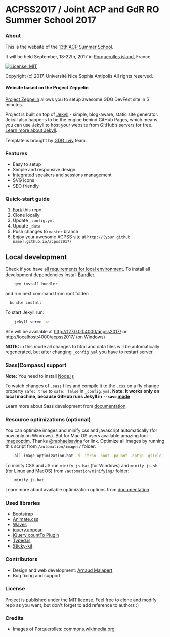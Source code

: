 # ACPSS2017 / Joint ACP and GdR RO Summer School 2017

### About 

This is the website of the [13th ACP Summer School](http://school.a4cp.org/summer2017).
    
It will be held September, 18-22th, 2017 in [Porquerolles island]((www.porquerolles.com/)), France.

[![License: MIT](https://img.shields.io/badge/License-MIT-yellow.svg)](https://opensource.org/licenses/MIT)

Copyright (c) 2017, Université Nice Sophia Antipolis
All rights reserved.

#### Website based on the Project Zeppelin

[Project Zeppelin](https://github.com/gdg-x/zeppelin/) allows you to setup awesome GDG DevFest site in 5 minutes. 

Project is built on top of [Jekyll](http://jekyllrb.com/) - simple, blog-aware, static site generator. Jekyll also happens to be the engine behind GitHub Pages, which means you can use Jekyll to host your website from GitHub’s servers for free. [Learn more about Jekyll](http://jekyllrb.com/).

Template is brought by [GDG Lviv](http://lviv.gdg.org.ua/) team.


### Features
* Easy to setup
* Simple and responsive design
* Integrated speakers and sessions management
* SVG icons
* SEO friendly


### Quick-start guide
1. [Fork](https://github.com/arnaud-m/acpss2017) this repo
2. Clone locally
3. Update ```_config.yml``` 
4. Update ```_data``` 
5. Push changes to ```master``` branch
6. Enjoy your awesome ACPSS site at ```http://[your github name].github.io/acpss2017/```


## Local development

Check if you have [all requirements for local environment](http://jekyllrb.com/docs/installation/).
To install all development dependencies install [Bundler](http://bundler.io/).
```bash
    gem install bundler
``` 
and run next command from root folder:

```bash
  bundle install
```  

To start Jekyll run:
```bash
    jekyll serve -w
```
Site will be available at http://127.0.0.1:4000/acpss2017/ or http://localhost:4000/acpss2017/ (on Windows)

**NOTE:** in this mode all changes to html and data files will be automatically regenerated, but after changing ```_config.yml``` you have to restart server.

### Sass(Compass) support
**Note:** You need to install [Node.js](http://nodejs.org/download/)

To watch changes of `.sass` files and compile it to the `.css` on a fly change property `safe: true` to `safe: false` in `_config.yml`.
**Note: It works only on local machine, because GitHub runs Jekyll in `--save` [mode](https://help.github.com/articles/using-jekyll-with-pages/#configuration-overrides)**

Learn more about Sass development from [documentation](https://github.com/gdg-x/zeppelin/wiki/Sass-development).


### Resource optimizations (optional)

You can optimize images and minify css and javascript automatically (for now only on Windows).
But for Mac OS users available amazing tool - [imageoptim](https://imageoptim.com/). Thanks [@raphaelsavina](https://github.com/raphaelsavina) for link.
Optimize all images by running this script from `/automation/images/` folder:
```bash
    all_image_optimization.bat -d -jtran -pout -pquant -optip -gsicle -svgo
```

To minify CSS and JS run `minify_js.bat` (for Windows) and `minify_js.sh` (for Linux and MacOS) from `/automation/minifying/` folder:
```bash
    minify_js.bat
```

Learn more about available optimization options from [documentation](https://github.com/gdg-x/zeppelin/wiki/Resources-optimizations).

### Used libraries
* [Bootstrap](https://github.com/twbs/bootstrap)
* [Animate.css](https://github.com/daneden/animate.css)
* [Waves](https://github.com/publicis-indonesia/Waves)
* [jquery.appear](https://github.com/bas2k/jquery.appear)
* [jQuery countTo Plugin](https://github.com/mhuggins/jquery-countTo)
* [Typed.js](https://github.com/mattboldt/typed.js)
* [Sticky-kit](https://github.com/leafo/sticky-kit)


### Contributors
* Design and web development: [Arnaud Malapert](https://github.com/arnaud-m)
* Bug fixing and support: 

### License
Project is published under the [MIT license](https://github.com/arnaud-m/acpss2017/blob/master/LICENSE.txt). Feel free to clone and modify repo as you want, but don't forget to add reference to authors :)

### Credits
* Images of Porquerolles: [commons.wikimedia.org](https://commons.wikimedia.org/wiki/Category:Porquerolles)

